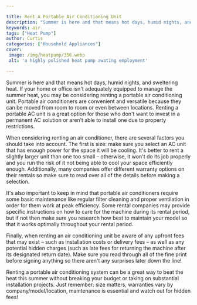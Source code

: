 ```yaml
---

title: Rent A Portable Air Conditioning Unit
description: "Summer is here and that means hot days, humid nights, and sweltering heat. If your home or office isn't adequately equipped to man...read now to learn more"
keywords: air
tags: ["Heat Pump"]
author: Curtis
categories: ["Household Appliances"]
cover: 
 image: /img/heatpump/356.webp
 alt: 'a highly polished heat pump awating employment'

---
```


Summer is here and that means hot days, humid nights, and sweltering heat. If your home or office isn't adequately equipped to manage the summer heat, you may be considering renting a portable air conditioning unit. Portable air conditioners are convenient and versatile because they can be moved from room to room or even between locations. Renting a portable AC unit is a great option for those who don't want to invest in a permanent AC solution or aren’t able to install one due to property restrictions. 

When considering renting an air conditioner, there are several factors you should take into account. The first is size: make sure you select an AC unit that has enough power for the space it will be cooling. It's better to rent a slightly larger unit than one too small – otherwise, it won't do its job properly and you run the risk of it not being able to cool your space efficiently enough. Additionally, many companies offer different warranty options on their rentals so make sure to read over all of the details before making a selection. 

It's also important to keep in mind that portable air conditioners require some basic maintenance like regular filter cleaning and proper ventilation in order for them work at peak efficiency. Some rental companies may provide specific instructions on how to care for the machine during its rental period, but if not then make sure you research how best to maintain your model so that it works optimally throughout your rental period. 

Finally, when renting an air conditioning unit be aware of any upfront fees that may exist – such as installation costs or delivery fees – as well as any potential hidden charges (such as late fees for returning the machine after its designated return date). Make sure you read through all of the fine print before signing anything so there aren't any surprises later down the line! 

Renting a portable air conditioning system can be a great way to beat the heat this summer without breaking your budget or taking on substantial installation projects. Just remember: size matters, warranties vary by company/model/location, maintenance is essential and watch out for hidden fees!

